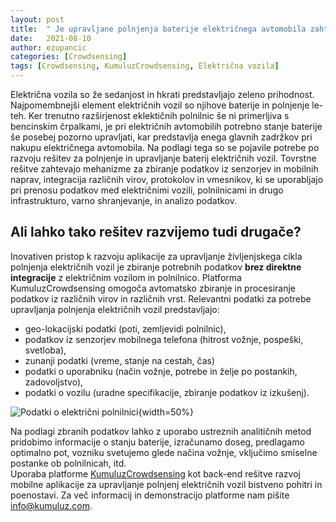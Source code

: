 ```yaml
---
layout: post
title:  " Je upravljane polnjenja baterije električnega avtomobila zahtevno?"
date:   2021-08-10
author: ezupancic
categories: [Crowdsensing]
tags: [Crowdsensing, KumuluzCrowdsensing, Električna vozila]
---
```


Električna vozila so že sedanjost in hkrati predstavljajo zeleno prihodnost. Najpomembnejši element električnih vozil so njihove baterije in polnjenje le-teh. Ker trenutno razširjenost eklektičnih polnilnic še ni primerljiva s bencinskim črpalkami, je pri električnih avtomobilih potrebno stanje baterije še posebej pozorno upravljati, kar predstavlja enega glavnih zadržkov pri nakupu električnega avtomobila. Na podlagi tega so se pojavile potrebe po razvoju rešitev za polnjenje in upravljanje baterij električnih vozil. Tovrstne rešitve zahtevajo mehanizme za zbiranje podatkov iz senzorjev in mobilnih naprav, integracija različnih virov, protokolov in vmesnikov, ki se uporabljajo pri prenosu podatkov med električnimi vozili, polnilnicami in drugo infrastrukturo, varno shranjevanje, in analizo podatkov.

<!--more-->


## Ali lahko tako rešitev razvijemo tudi drugače?

Inovativen pristop k razvoju aplikacije za upravljanje življenjskega cikla polnjenja električnih vozil je zbiranje potrebnih podatkov **brez direktne integracije** z električnim vozilom in polnilnico. Platforma KumuluzCrowdsensing omogoča avtomatsko zbiranje in procesiranje podatkov iz različnih virov in različnih vrst. Relevantni podatki za potrebe upravljanja polnjenja električnih vozil predstavljajo:  
- geo-lokacijski podatki (poti, zemljevidi polnilnic), 
- podatkov iz senzorjev mobilnega telefona (hitrost vožnje, pospeški, svetloba), 
- zunanji podatki (vreme, stanje na cestah, čas)
- podatki o uporabniku (način vožnje, potrebe in želje po postankih, zadovoljstvo),
- podatki o vozilu (uradne specifikacije, zbiranje podatkov iz izkušenj). 


![Podatki o električni polnilnici]({{site.baseurl}}/assets/images/posts-elektricna-vozila/kumuluzCrowdsensing-polnilnice2.png){width=50%}

Na podlagi zbranih podatkov lahko z uporabo ustreznih analitičnih metod pridobimo informacije o stanju baterije, izračunamo doseg, predlagamo optimalno pot, vozniku svetujemo glede načina vožnje, vključimo smiselne postanke ob polnilnicah, itd.  
Uporaba platforme [KumuluzCrowdsensing](https://crowdsensing.kumuluz.com/) kot back-end rešitve razvoj mobilne aplikacije za upravljanje polnjenj električnih vozil bistveno pohitri in poenostavi. Za več informacij in demonstracijo platforme nam pišite <info@kumuluz.com>. 




